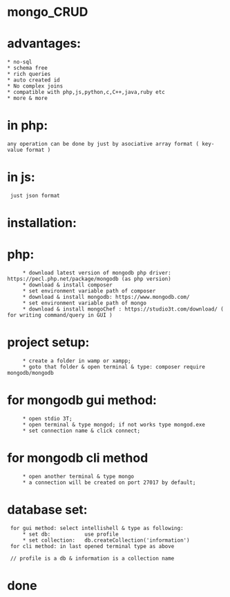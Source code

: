 # mongo_CRUD
# advantages:
    * no-sql
    * schema free
    * rich queries
    * auto created id
    * No complex joins
    * compatible with php,js,python,c,C++,java,ruby etc
    * more & more
   
 # in php:
    any operation can be done by just by asociative array format ( key-value format )
 # in js:
     just json format
# installation:
   # php:
         * download latest version of mongodb php driver: https://pecl.php.net/package/mongodb (as php version)
         * download & install composer
         * set environment variable path of composer
         * download & install mongodb: https://www.mongodb.com/
         * set environment variable path of mongo
         * download & install mongoChef : https://studio3t.com/download/ ( for writing command/query in GUI )
   # project setup:
         * create a folder in wamp or xampp;
         * goto that folder & open terminal & type: composer require mongodb/mongodb
   # for mongodb gui method:
         * open stdio 3T;
         * open terminal & type mongod; if not works type mongod.exe
         * set connection name & click connect;
   #  for mongodb cli method
         * open another terminal & type mongo
         * a connection will be created on port 27017 by default;
   # database set:
     for gui method: select intellishell & type as following:
         * set db:           use profile
         * set collection:   db.createCollection('information')
     for cli method: in last opened terminal type as above
     
     // profile is a db & information is a collection name
      
# done         
         
